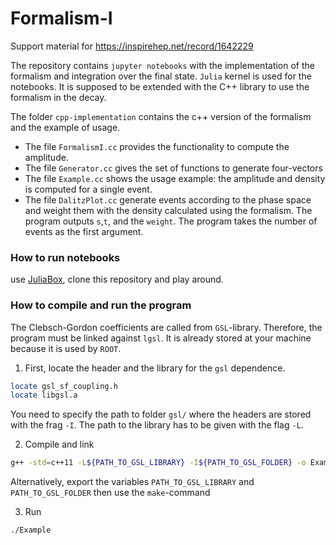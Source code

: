 # Formalism-I
Support material for https://inspirehep.net/record/1642229

The repository contains `jupyter notebooks` with the implementation of the formalism and integration over the final state.
`Julia` kernel is used for the notebooks. It is supposed to be extended with the C++ library to use the formalism in the decay.

The folder `cpp-implementation` contains the c++ version of the formalism and the example of usage.
  - The file `FormalismI.cc` provides the functionality to compute the amplitude.
  - The file `Generator.cc` gives the set of functions to generate four-vectors
  - The file `Example.cc` shows the usage example: the amplitude and density is computed for a single event.
  - The file `DalitzPlot.cc` generate events according to the phase space and weight them with the density calculated using the formalism. The program outputs `s`,`t`, and the `weight`.
The program takes the number of events as the first argument.

### How to run notebooks
use [JuliaBox](https://juliabox.com), clone this repository and play around.

### How to compile and run the program
The Clebsch-Gordon coefficients are called from `GSL`-library.
Therefore, the program must be linked against `lgsl`.
It is already stored at your machine because it is used by `ROOT`.
  1. First, locate the header and the library for the `gsl` dependence.
```bash
locate gsl_sf_coupling.h
locate libgsl.a
```
You need to specify the path to folder `gsl/` where the headers are stored with the frag `-I`. The path to the library has to be given with the flag `-L`.

  2. Compile and link
```bash
g++ -std=c++11 -L${PATH_TO_GSL_LIBRARY} -I${PATH_TO_GSL_FOLDER} -o Example Example.cc -lgsl
```
Alternatively, export the variables `PATH_TO_GSL_LIBRARY` and `PATH_TO_GSL_FOLDER`
then use the `make`-command

  3. Run
```bash
./Example
```
